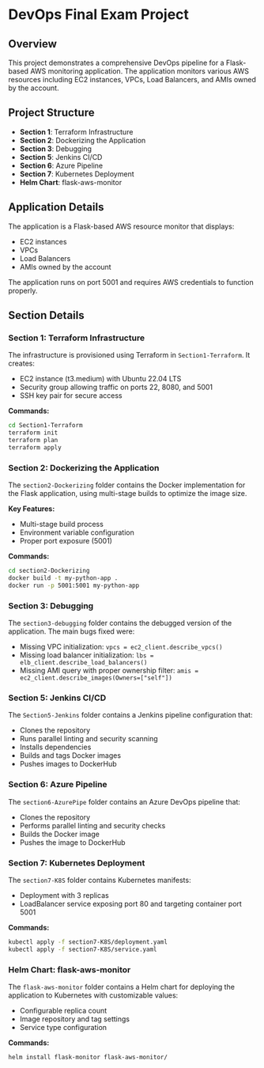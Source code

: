 # DevOps Final Exam Project

## Overview
This project demonstrates a comprehensive DevOps pipeline for a Flask-based AWS monitoring application. The application monitors various AWS resources including EC2 instances, VPCs, Load Balancers, and AMIs owned by the account.

## Project Structure
- **Section 1**: Terraform Infrastructure
- **Section 2**: Dockerizing the Application
- **Section 3**: Debugging
- **Section 5**: Jenkins CI/CD
- **Section 6**: Azure Pipeline
- **Section 7**: Kubernetes Deployment
- **Helm Chart**: flask-aws-monitor

## Application Details
The application is a Flask-based AWS resource monitor that displays:
- EC2 instances
- VPCs
- Load Balancers
- AMIs owned by the account

The application runs on port 5001 and requires AWS credentials to function properly.

## Section Details

### Section 1: Terraform Infrastructure
The infrastructure is provisioned using Terraform in `Section1-Terraform`. It creates:
- EC2 instance (t3.medium) with Ubuntu 22.04 LTS
- Security group allowing traffic on ports 22, 8080, and 5001
- SSH key pair for secure access

**Commands:**
```bash
cd Section1-Terraform
terraform init
terraform plan
terraform apply
```

### Section 2: Dockerizing the Application
The `section2-Dockerizing` folder contains the Docker implementation for the Flask application, using multi-stage builds to optimize the image size.

**Key Features:**
- Multi-stage build process
- Environment variable configuration
- Proper port exposure (5001)

**Commands:**
```bash
cd section2-Dockerizing
docker build -t my-python-app .
docker run -p 5001:5001 my-python-app
```

### Section 3: Debugging
The `section3-debugging` folder contains the debugged version of the application. The main bugs fixed were:
- Missing VPC initialization: `vpcs = ec2_client.describe_vpcs()`
- Missing load balancer initialization: `lbs = elb_client.describe_load_balancers()`
- Missing AMI query with proper ownership filter: `amis = ec2_client.describe_images(Owners=["self"])`

### Section 5: Jenkins CI/CD
The `Section5-Jenkins` folder contains a Jenkins pipeline configuration that:
- Clones the repository
- Runs parallel linting and security scanning
- Installs dependencies
- Builds and tags Docker images
- Pushes images to DockerHub

### Section 6: Azure Pipeline
The `section6-AzurePipe` folder contains an Azure DevOps pipeline that:
- Clones the repository
- Performs parallel linting and security checks
- Builds the Docker image
- Pushes the image to DockerHub

### Section 7: Kubernetes Deployment
The `section7-K8S` folder contains Kubernetes manifests:
- Deployment with 3 replicas
- LoadBalancer service exposing port 80 and targeting container port 5001

**Commands:**
```bash
kubectl apply -f section7-K8S/deployment.yaml
kubectl apply -f section7-K8S/service.yaml
```

### Helm Chart: flask-aws-monitor
The `flask-aws-monitor` folder contains a Helm chart for deploying the application to Kubernetes with customizable values:
- Configurable replica count
- Image repository and tag settings
- Service type configuration

**Commands:**
```bash
helm install flask-monitor flask-aws-monitor/
```